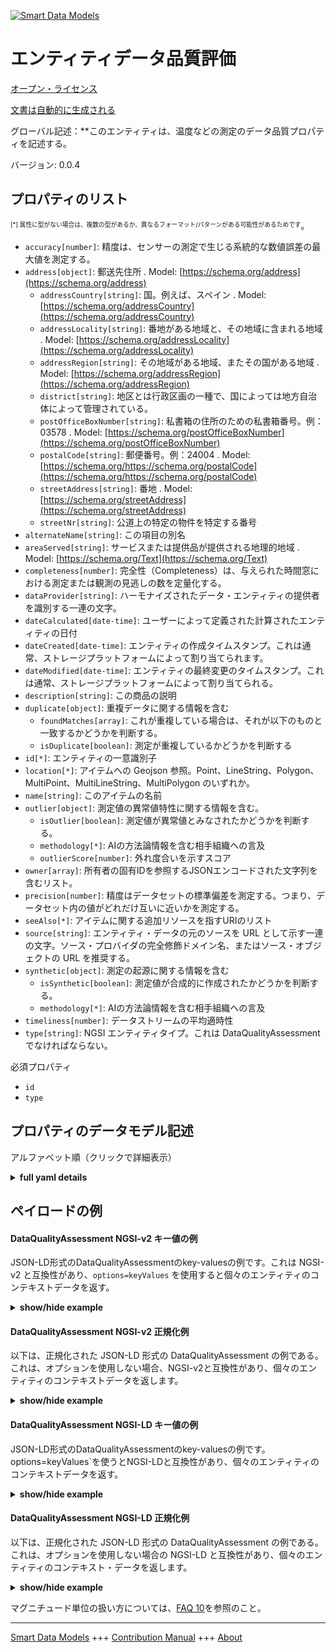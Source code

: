 <!-- 10-Header -->  
[![Smart Data Models](https://smartdatamodels.org/wp-content/uploads/2022/01/SmartDataModels_logo.png "Logo")](https://smartdatamodels.org)  
エンティティデータ品質評価  
=============<!-- /10-Header -->  
<!-- 15-License -->  
[オープン・ライセンス](https://github.com/smart-data-models//dataModel.DataQuality/blob/master/DataQualityAssessment/LICENSE.md)  
[文書は自動的に生成される](https://docs.google.com/presentation/d/e/2PACX-1vTs-Ng5dIAwkg91oTTUdt8ua7woBXhPnwavZ0FxgR8BsAI_Ek3C5q97Nd94HS8KhP-r_quD4H0fgyt3/pub?start=false&loop=false&delayms=3000#slide=id.gb715ace035_0_60)  
<!-- /15-License -->  
<!-- 20-Description -->  
グローバル記述：**このエンティティは、温度などの測定のデータ品質プロパティを記述する。  
バージョン: 0.0.4  
<!-- /20-Description -->  
<!-- 30-PropertiesList -->  

## プロパティのリスト  

<sup><sub>[*] 属性に型がない場合は、複数の型があるか、異なるフォーマット/パターンがある可能性があるためです</sub></sup>。  
- `accuracy[number]`: 精度は、センサーの測定で生じる系統的な数値誤差の最大値を測定する。  - `address[object]`: 郵送先住所  . Model: [https://schema.org/address](https://schema.org/address)	- `addressCountry[string]`: 国。例えば、スペイン  . Model: [https://schema.org/addressCountry](https://schema.org/addressCountry)  
	- `addressLocality[string]`: 番地がある地域と、その地域に含まれる地域  . Model: [https://schema.org/addressLocality](https://schema.org/addressLocality)  
	- `addressRegion[string]`: その地域がある地域、またその国がある地域  . Model: [https://schema.org/addressRegion](https://schema.org/addressRegion)  
	- `district[string]`: 地区とは行政区画の一種で、国によっては地方自治体によって管理されている。    
	- `postOfficeBoxNumber[string]`: 私書箱の住所のための私書箱番号。例：03578  . Model: [https://schema.org/postOfficeBoxNumber](https://schema.org/postOfficeBoxNumber)  
	- `postalCode[string]`: 郵便番号。例：24004  . Model: [https://schema.org/https://schema.org/postalCode](https://schema.org/https://schema.org/postalCode)  
	- `streetAddress[string]`: 番地  . Model: [https://schema.org/streetAddress](https://schema.org/streetAddress)  
	- `streetNr[string]`: 公道上の特定の物件を特定する番号    
- `alternateName[string]`: この項目の別名  - `areaServed[string]`: サービスまたは提供品が提供される地理的地域  . Model: [https://schema.org/Text](https://schema.org/Text)- `completeness[number]`: 完全性（Completeness）は、与えられた時間窓における測定または観測の見逃しの数を定量化する。  - `dataProvider[string]`: ハーモナイズされたデータ・エンティティの提供者を識別する一連の文字。  - `dateCalculated[date-time]`: ユーザーによって定義された計算されたエンティティの日付  - `dateCreated[date-time]`: エンティティの作成タイムスタンプ。これは通常、ストレージプラットフォームによって割り当てられます。  - `dateModified[date-time]`: エンティティの最終変更のタイムスタンプ。これは通常、ストレージプラットフォームによって割り当てられる。  - `description[string]`: この商品の説明  - `duplicate[object]`: 重複データに関する情報を含む  	- `foundMatches[array]`: これが重複している場合は、それが以下のものと一致するかどうかを判断する。    
	- `isDuplicate[boolean]`: 測定が重複しているかどうかを判断する    
- `id[*]`: エンティティの一意識別子  - `location[*]`: アイテムへの Geojson 参照。Point、LineString、Polygon、MultiPoint、MultiLineString、MultiPolygon のいずれか。  - `name[string]`: このアイテムの名前  - `outlier[object]`: 測定値の異常値特性に関する情報を含む。  	- `isOutlier[boolean]`: 測定値が異常値とみなされたかどうかを判断する。    
	- `methodology[*]`: AIの方法論情報を含む相手組織への言及    
	- `outlierScore[number]`: 外れ度合いを示すスコア    
- `owner[array]`: 所有者の固有IDを参照するJSONエンコードされた文字列を含むリスト。  - `precision[number]`: 精度はデータセットの標準偏差を測定する。つまり、データセット内の値がどれだけ互いに近いかを測定する。  - `seeAlso[*]`: アイテムに関する追加リソースを指すURIのリスト  - `source[string]`: エンティティ・データの元のソースを URL として示す一連の文字。ソース・プロバイダの完全修飾ドメイン名、またはソース・オブジェクトの URL を推奨する。  - `synthetic[object]`: 測定の起源に関する情報を含む  	- `isSynthetic[boolean]`: 測定値が合成的に作成されたかどうかを判断する。    
	- `methodology[*]`: AIの方法論情報を含む相手組織への言及    
- `timeliness[number]`: データストリームの平均適時性  - `type[string]`: NGSI エンティティタイプ。これは DataQualityAssessment でなければならない。  <!-- /30-PropertiesList -->  
<!-- 35-RequiredProperties -->  
必須プロパティ  
- `id`  - `type`  <!-- /35-RequiredProperties -->  
<!-- 40-NotesYaml -->  
<!-- /40-NotesYaml -->  
<!-- 50-DataModelHeader -->  
## プロパティのデータモデル記述  
アルファベット順（クリックで詳細表示）  
<!-- /50-DataModelHeader -->  
<!-- 60-ModelYaml -->  
<details><summary><strong>full yaml details</strong></summary>    
```yaml  
DataQualityAssessment:    
  description: 'This entity describes the data quality properties of a measurement, such as temperature.'    
  properties:    
    accuracy:    
      description: Accuracy measures the maximum systematic numerical error produced in a sensor measurement    
      type: number    
      x-ngsi:    
        type: Property    
    address:    
      description: The mailing address    
      properties:    
        addressCountry:    
          description: 'The country. For example, Spain'    
          type: string    
          x-ngsi:    
            model: https://schema.org/addressCountry    
            type: Property    
        addressLocality:    
          description: 'The locality in which the street address is, and which is in the region'    
          type: string    
          x-ngsi:    
            model: https://schema.org/addressLocality    
            type: Property    
        addressRegion:    
          description: 'The region in which the locality is, and which is in the country'    
          type: string    
          x-ngsi:    
            model: https://schema.org/addressRegion    
            type: Property    
        district:    
          description: 'A district is a type of administrative division that, in some countries, is managed by the local government'    
          type: string    
          x-ngsi:    
            type: Property    
        postOfficeBoxNumber:    
          description: 'The post office box number for PO box addresses. For example, 03578'    
          type: string    
          x-ngsi:    
            model: https://schema.org/postOfficeBoxNumber    
            type: Property    
        postalCode:    
          description: 'The postal code. For example, 24004'    
          type: string    
          x-ngsi:    
            model: https://schema.org/https://schema.org/postalCode    
            type: Property    
        streetAddress:    
          description: The street address    
          type: string    
          x-ngsi:    
            model: https://schema.org/streetAddress    
            type: Property    
        streetNr:    
          description: Number identifying a specific property on a public street    
          type: string    
          x-ngsi:    
            type: Property    
      type: object    
      x-ngsi:    
        model: https://schema.org/address    
        type: Property    
    alternateName:    
      description: An alternative name for this item    
      type: string    
      x-ngsi:    
        type: Property    
    areaServed:    
      description: The geographic area where a service or offered item is provided    
      type: string    
      x-ngsi:    
        model: https://schema.org/Text    
        type: Property    
    completeness:    
      description: Completeness quantifies the number of missed measurements or observations in a given time window    
      maximum: 1    
      minimum: 0    
      type: number    
      x-ngsi:    
        type: Property    
        units: P1    
    dataProvider:    
      description: A sequence of characters identifying the provider of the harmonised data entity    
      type: string    
      x-ngsi:    
        type: Property    
    dateCalculated:    
      description: Date of the calculated entity defined by the user    
      format: date-time    
      type: string    
      x-ngsi:    
        type: Property    
    dateCreated:    
      description: Entity creation timestamp. This will usually be allocated by the storage platform    
      format: date-time    
      type: string    
      x-ngsi:    
        type: Property    
    dateModified:    
      description: Timestamp of the last modification of the entity. This will usually be allocated by the storage platform    
      format: date-time    
      type: string    
      x-ngsi:    
        type: Property    
    description:    
      description: A description of this item    
      type: string    
      x-ngsi:    
        type: Property    
    duplicate:    
      description: Includes information about duplicated data    
      properties:    
        foundMatches:    
          description: 'If this is a duplicate, determine measurements it does match with'    
          items:    
            description: Every match found in the data    
            type: string    
            x-ngsi:    
              type: Property    
          type: array    
          x-ngsi:    
            type: Property    
        isDuplicate:    
          description: Determine whether the measurement is duplicated or not    
          type: boolean    
          x-ngsi:    
            type: Property    
      type: object    
      x-ngsi:    
        type: Property    
    id:    
      anyOf:    
        - description: Identifier format of any NGSI entity    
          maxLength: 256    
          minLength: 1    
          pattern: ^[\w\-\.\{\}\$\+\*\[\]`|~^@!,:\\]+$    
          type: string    
          x-ngsi:    
            type: Property    
        - description: Identifier format of any NGSI entity    
          format: uri    
          type: string    
          x-ngsi:    
            type: Property    
      description: Unique identifier of the entity    
      x-ngsi:    
        type: Property    
    location:    
      description: 'Geojson reference to the item. It can be Point, LineString, Polygon, MultiPoint, MultiLineString or MultiPolygon'    
      oneOf:    
        - description: Geojson reference to the item. Point    
          properties:    
            bbox:    
              items:    
                type: number    
              minItems: 4    
              type: array    
            coordinates:    
              items:    
                type: number    
              minItems: 2    
              type: array    
            type:    
              enum:    
                - Point    
              type: string    
          required:    
            - type    
            - coordinates    
          title: GeoJSON Point    
          type: object    
          x-ngsi:    
            type: GeoProperty    
        - description: Geojson reference to the item. LineString    
          properties:    
            bbox:    
              items:    
                type: number    
              minItems: 4    
              type: array    
            coordinates:    
              items:    
                items:    
                  type: number    
                minItems: 2    
                type: array    
              minItems: 2    
              type: array    
            type:    
              enum:    
                - LineString    
              type: string    
          required:    
            - type    
            - coordinates    
          title: GeoJSON LineString    
          type: object    
          x-ngsi:    
            type: GeoProperty    
        - description: Geojson reference to the item. Polygon    
          properties:    
            bbox:    
              items:    
                type: number    
              minItems: 4    
              type: array    
            coordinates:    
              items:    
                items:    
                  items:    
                    type: number    
                  minItems: 2    
                  type: array    
                minItems: 4    
                type: array    
              type: array    
            type:    
              enum:    
                - Polygon    
              type: string    
          required:    
            - type    
            - coordinates    
          title: GeoJSON Polygon    
          type: object    
          x-ngsi:    
            type: GeoProperty    
        - description: Geojson reference to the item. MultiPoint    
          properties:    
            bbox:    
              items:    
                type: number    
              minItems: 4    
              type: array    
            coordinates:    
              items:    
                items:    
                  type: number    
                minItems: 2    
                type: array    
              type: array    
            type:    
              enum:    
                - MultiPoint    
              type: string    
          required:    
            - type    
            - coordinates    
          title: GeoJSON MultiPoint    
          type: object    
          x-ngsi:    
            type: GeoProperty    
        - description: Geojson reference to the item. MultiLineString    
          properties:    
            bbox:    
              items:    
                type: number    
              minItems: 4    
              type: array    
            coordinates:    
              items:    
                items:    
                  items:    
                    type: number    
                  minItems: 2    
                  type: array    
                minItems: 2    
                type: array    
              type: array    
            type:    
              enum:    
                - MultiLineString    
              type: string    
          required:    
            - type    
            - coordinates    
          title: GeoJSON MultiLineString    
          type: object    
          x-ngsi:    
            type: GeoProperty    
        - description: Geojson reference to the item. MultiLineString    
          properties:    
            bbox:    
              items:    
                type: number    
              minItems: 4    
              type: array    
            coordinates:    
              items:    
                items:    
                  items:    
                    items:    
                      type: number    
                    minItems: 2    
                    type: array    
                  minItems: 4    
                  type: array    
                type: array    
              type: array    
            type:    
              enum:    
                - MultiPolygon    
              type: string    
          required:    
            - type    
            - coordinates    
          title: GeoJSON MultiPolygon    
          type: object    
          x-ngsi:    
            type: GeoProperty    
      x-ngsi:    
        type: GeoProperty    
    name:    
      description: The name of this item    
      type: string    
      x-ngsi:    
        type: Property    
    outlier:    
      description: Includes information about the outlier characteristics of the measurement    
      properties:    
        isOutlier:    
          description: Determine whether the measurement has been considered an outlier or not    
          type: boolean    
          x-ngsi:    
            type: Property    
        methodology:    
          anyOf:    
            - description: Identifier format of any NGSI entity    
              maxLength: 256    
              minLength: 1    
              pattern: ^[\w\-\.\{\}\$\+\*\[\]`|~^@!,:\\]+$    
              type: string    
              x-ngsi:    
                type: Property    
            - description: Identifier format of any NGSI entity    
              format: uri    
              type: string    
              x-ngsi:    
                type: Property    
          description: Reference to the other entity including AI methodology information    
          x-ngsi:    
            type: Relationship    
        outlierScore:    
          description: A score indicating the degree of outlierness    
          type: number    
          x-ngsi:    
            type: Property    
      type: object    
      x-ngsi:    
        type: Property    
    owner:    
      description: A List containing a JSON encoded sequence of characters referencing the unique Ids of the owner(s)    
      items:    
        anyOf:    
          - description: Identifier format of any NGSI entity    
            maxLength: 256    
            minLength: 1    
            pattern: ^[\w\-\.\{\}\$\+\*\[\]`|~^@!,:\\]+$    
            type: string    
            x-ngsi:    
              type: Property    
          - description: Identifier format of any NGSI entity    
            format: uri    
            type: string    
            x-ngsi:    
              type: Property    
        description: Unique identifier of the entity    
        x-ngsi:    
          type: Property    
      type: array    
      x-ngsi:    
        type: Property    
    precision:    
      description: 'Precision measures the standard deviation of a dataset. That is, it measures how close the values in the dataset are to each other'    
      type: number    
      x-ngsi:    
        type: Property    
    seeAlso:    
      description: list of uri pointing to additional resources about the item    
      oneOf:    
        - items:    
            format: uri    
            type: string    
          minItems: 1    
          type: array    
        - format: uri    
          type: string    
      x-ngsi:    
        type: Property    
    source:    
      description: 'A sequence of characters giving the original source of the entity data as a URL. Recommended to be the fully qualified domain name of the source provider, or the URL to the source object'    
      type: string    
      x-ngsi:    
        type: Property    
    synthetic:    
      description: Includes information about the origin of the measurement    
      properties:    
        isSynthetic:    
          description: Determine whether the measurement has been created synthetically or not    
          type: boolean    
          x-ngsi:    
            type: Property    
        methodology:    
          anyOf:    
            - description: Identifier format of any NGSI entity    
              maxLength: 256    
              minLength: 1    
              pattern: ^[\w\-\.\{\}\$\+\*\[\]`|~^@!,:\\]+$    
              type: string    
              x-ngsi:    
                type: Property    
            - description: Identifier format of any NGSI entity    
              format: uri    
              type: string    
              x-ngsi:    
                type: Property    
          description: Reference to the other entity including AI methodology information    
          x-ngsi:    
            type: Relationship    
      type: object    
      x-ngsi:    
        type: Property    
    timeliness:    
      description: Average timeliness of the data-stream    
      type: number    
      x-ngsi:    
        type: Property    
        units: minutes    
    type:    
      description: NGSI Entity type. It has to be DataQualityAssessment    
      enum:    
        - DataQualityAssessment    
      type: string    
      x-ngsi:    
        type: Property    
  required:    
    - id    
    - type    
  type: object    
  x-derived-from: ""    
  x-disclaimer: 'Redistribution and use in source and binary forms, with or without modification, are permitted  provided that the license conditions are met. Copyleft (c) 2024 Contributors to Smart Data Models Program'    
  x-license-url: https://github.com/smart-data-models/dataModel.DataQuality/blob/master/DataQualityAssessment/LICENSE.md    
  x-model-schema: https://smart-data-models.github.io/dataModel.DataQuality/DataQualityAssessment/schema.json    
  x-model-tags: ""    
  x-version: 0.0.4    
```  
</details>    
<!-- /60-ModelYaml -->  
<!-- 70-MiddleNotes -->  
<!-- /70-MiddleNotes -->  
<!-- 80-Examples -->  
## ペイロードの例  
#### DataQualityAssessment NGSI-v2 キー値の例  
JSON-LD形式のDataQualityAssessmentのkey-valuesの例です。これは NGSI-v2 と互換性があり、`options=keyValues` を使用すると個々のエンティティのコンテキストデータを返す。  
<details><summary><strong>show/hide example</strong></summary>    
```json  
{  
  "id": "urn:ngsi-ld:DataQualityAssessment:Temperature:smartsantander:u7jcfa:f3058",  
  "type": "DataQualityAssessment",  
  "dateCalculated": "2022-09-10T10:01:20Z",  
  "source": "https://salted-project.eu",  
  "outlier": {  
    "isOutlier": true,  
    "outlierScore": 0.7,  
    "methodology": "urn:ngsi-ld:AI-Methodology:Outlier:Temperature:smartsantander:u7jcfa:f3058"  
  },  
   "duplicate": {  
    "isDuplicate": true,  
    "foundMatches": ["urn:ngsi-ld:DataQualityAssessment:Temperature:smartsantander:u7jcfa:f3062"  
    ]  
  },  
  "synthetic": {  
    "isSynthetic": false,  
    "methodology": "urn:ngsi-ld:AI-Methodology:Synthetic:Temperature:smartsantander:u7jcfa:f3058"  
  },  
  "accuracy": 0.25,  
  "timeliness": 3,  
  "precision": 1.3,  
  "completeness": 0.5  
}  
```  
</details>  
#### DataQualityAssessment NGSI-v2 正規化例  
以下は、正規化された JSON-LD 形式の DataQualityAssessment の例である。これは、オプションを使用しない場合、NGSI-v2と互換性があり、個々のエンティティのコンテキストデータを返します。  
<details><summary><strong>show/hide example</strong></summary>    
```json  
{  
  "id": "urn:ngsi-ld:DataQualityAssessment:Temperature:smartsantander:u7jcfa:f3058",  
  "type": "DataQualityAssessment",  
  "dateCalculated": {  
    "type": "DateTime",  
    "value": "2022-09-10T10:01:20Z"  
  },  
  "source": {  
    "type": "Text",  
    "value": "https://salted-project.eu"  
  },  
  "outlier": {  
    "type": "StructuredValue",  
    "value": {  
      "isOutlier": true,  
      "outlierScore": 0.7,  
      "methodology": "urn:ngsi-ld:AI-Methodology:Outlier:Temperature:smartsantander:u7jcfa:f3058"  
    }  
  },  
  "duplicate": {  
    "type": "StructuredValue",  
    "value": {  
      "isDuplicate": true,  
      "foundMatches": ["urn:ngsi-ld:DataQualityAssessment:Temperature:smartsantander:u7jcfa:f3062"]  
    }  
  },  
  "synthetic": {  
    "type": "StructuredValue",  
    "value": {  
      "isSynthetic": false,  
      "methodology": "urn:ngsi-ld:AI-Methodology:Synthetic:Temperature:smartsantander:u7jcfa:f3058"  
    }  
  },  
  "precision": {  
    "type": "Number",  
    "value": 1.3  
  },  
  "accuracy": {  
    "type": "Number",  
    "value": 0.25  
  },  
  "timeliness": {  
    "type": "Number",  
    "value": 3  
  },  
  "completeness": {  
    "type": "Number",  
    "value": 0.5  
  }  
}  
```  
</details>  
#### DataQualityAssessment NGSI-LD キー値の例  
JSON-LD形式のDataQualityAssessmentのkey-valuesの例です。options=keyValues`を使うとNGSI-LDと互換性があり、個々のエンティティのコンテキストデータを返す。  
<details><summary><strong>show/hide example</strong></summary>    
```json  
{  
  "id": "urn:ngsi-ld:DataQualityAssessment:Temperature:smartsantander:u7jcfa:f3058",  
  "type": "DataQualityAssessment",  
  "dateCalculated": "2022-09-10T10:01:20Z",  
  "source": "https://salted-project.eu",  
  "outlier": {  
    "isOutlier": true,  
    "outlierScore": 0.7,  
    "methodology": "urn:ngsi-ld:AI-Methodology:Outlier:Temperature:smartsantander:u7jcfa:f3058"  
  },  
  "duplicate": {  
    "isDuplicate": true,  
    "foundMatches": ["urn:ngsi-ld:DataQualityAssessment:Temperature:smartsantander:u7jcfa:f3062"  
    ]  
  },  
  "synthetic": {  
    "isSynthetic": false,  
    "methodology": "urn:ngsi-ld:AI-Methodology:Synthetic:Temperature:smartsantander:u7jcfa:f3058"  
  },  
  "accuracy": 0.25,  
  "timeliness": 3,  
  "precision": 1.3,  
  "completeness": 0.5,  
  "@context": [  
    "https://raw.githubusercontent.com/smart-data-models/dataModel.DataQuality/master/context.jsonld",  
    "https://smartdatamodels.org/context.jsonld"  
  ]  
}  
```  
</details>  
#### DataQualityAssessment NGSI-LD 正規化例  
以下は、正規化された JSON-LD 形式の DataQualityAssessment の例である。これは、オプションを使用しない場合の NGSI-LD と互換性があり、個々のエンティティのコンテキスト・データを返します。  
<details><summary><strong>show/hide example</strong></summary>    
```json  
{  
  "id": "urn:ngsi-ld:DataQualityAssessment:Temperature:smartsantander:u7jcfa:f3058",  
  "type": "DataQualityAssessment",  
  "dateCalculated": {  
    "type": "Property",  
    "value": {  
      "@type": "DateTime",  
      "@value": "2022-09-10T10:01:20Z"  
    }  
  },  
  "source": {  
    "type": "Property",  
    "value": "https://salted-project.eu"  
  },  
  "outlier": {  
    "type": "Property",  
    "value": {  
      "isOutlier": {  
        "type": "Property",  
        "value": true  
      },  
      "outlierScore": {  
        "type": "Property",  
        "value": 0.7  
      },  
      "methodology": {  
        "type": "Relationship",  
        "object": "urn:ngsi-ld:AI-Methodology:Outlier:Temperature:smartsantander:u7jcfa:f3058"  
      }  
    },  
    "observedAt": "2022-09-10T10:01:20Z"  
  },  
  "duplicate": {  
    "type": "Property",  
    "value": {  
      "isDuplicate": {  
        "type": "Property",  
        "value": true  
      },  
      "foundMatches": {  
        "type": "Property",  
        "value": ["urn:ngsi-ld:DataQualityAssessment:Temperature:smartsantander:u7jcfa:f3062"  
      ]  
      }  
    }  
  },  
  "synthetic": {  
    "type": "Property",  
    "value": {  
      "isSynthetic": {  
        "type": "Property",  
        "value": false  
    },  
    "methodology": {  
        "type": "Relationship",  
        "object": "urn:ngsi-ld:AI-Methodology:Synthetic:Temperature:smartsantander:u7jcfa:f3058"  
      }  
    },  
    "observedAt": "2022-09-10T10:01:20Z"  
  },  
  "accuracy": {  
    "type": "Property",  
    "value": 0.25,  
    "observedAt": "2022-09-10T10:01:20Z",  
    "unitCode": "CEL"  
  },  
  "timeliness": {  
    "type": "Property",  
    "value": 3,  
    "observedAt": "2022-09-10T10:01:20Z",  
    "unitCode": "minutes"  
  },  
  "precision": {  
    "type": "Property",  
    "value": 1.3,  
    "observedAt": "2022-09-10T10:01:20Z",  
    "unitCode": "CEL"  
  },  
  "completeness": {  
    "type": "Property",  
    "value": 0.5,  
    "observedAt": "2022-09-10T10:01:20Z",  
    "unitCode": "P1"  
  },  
  "@context": [  
      "https://raw.githubusercontent.com/smart-data-models/dataModel.DataQuality/master/context.jsonld",  
      "https://smartdatamodels.org/context.jsonld"  
  ]  
}  
```  
</details><!-- /80-Examples -->  
<!-- 90-FooterNotes -->  
<!-- /90-FooterNotes -->  
<!-- 95-Units -->  
マグニチュード単位の扱い方については、[FAQ 10](https://smartdatamodels.org/index.php/faqs/)を参照のこと。  
<!-- /95-Units -->  
<!-- 97-LastFooter -->  
---  
[Smart Data Models](https://smartdatamodels.org) +++ [Contribution Manual](https://bit.ly/contribution_manual) +++ [About](https://bit.ly/Introduction_SDM)<!-- /97-LastFooter -->  

